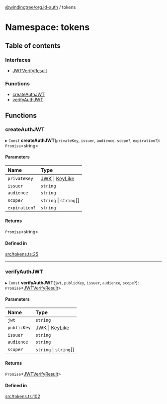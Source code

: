 [@windingtree/org.id-auth](../README.md) / tokens

# Namespace: tokens

## Table of contents

### Interfaces

- [JWTVerifyResult](../interfaces/tokens.jwtverifyresult.md)

### Functions

- [createAuthJWT](tokens.md#createauthjwt)
- [verifyAuthJWT](tokens.md#verifyauthjwt)

## Functions

### createAuthJWT

▸ `Const` **createAuthJWT**(`privateKey`, `issuer`, `audience`, `scope?`, `expiration?`): `Promise`<string\>

#### Parameters

| Name | Type |
| :------ | :------ |
| `privateKey` | [JWK](../interfaces/keys.jwk.md) \| [KeyLike](keys.md#keylike) |
| `issuer` | `string` |
| `audience` | `string` |
| `scope?` | `string` \| `string`[] |
| `expiration?` | `string` |

#### Returns

`Promise`<string\>

#### Defined in

[src/tokens.ts:25](https://github.com/windingtree/org.id-sdk/blob/86e41b1/packages/auth/src/tokens.ts#L25)

___

### verifyAuthJWT

▸ `Const` **verifyAuthJWT**(`jwt`, `publicKey`, `issuer`, `audience`, `scope?`): `Promise`<[JWTVerifyResult](../interfaces/tokens.jwtverifyresult.md)\>

#### Parameters

| Name | Type |
| :------ | :------ |
| `jwt` | `string` |
| `publicKey` | [JWK](../interfaces/keys.jwk.md) \| [KeyLike](keys.md#keylike) |
| `issuer` | `string` |
| `audience` | `string` |
| `scope?` | `string` \| `string`[] |

#### Returns

`Promise`<[JWTVerifyResult](../interfaces/tokens.jwtverifyresult.md)\>

#### Defined in

[src/tokens.ts:102](https://github.com/windingtree/org.id-sdk/blob/86e41b1/packages/auth/src/tokens.ts#L102)
